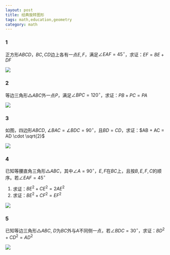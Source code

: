 ```yaml
---
layout: post 
title: 经典旋转图形
tags: math,education,geometry
category: math
---
```


### 1
正方形$ABCD$，$BC, CD$边上各有一点$E,F$，满足$\angle EAF = 45^\circ$，求证：$EF = BE + DF$


![](https://crsando.github.io/images/2025-08-31/S-001.png)

### 2

等边三角形$\triangle ABC$外一点$P$，满足$\angle BPC = 120^\circ$，求证：$PB + PC = PA$

![](https://crsando.github.io/images/2025-08-31/S-002.png)

### 3

如图，四边形$ABCD$, $\angle BAC = \angle BDC = 90^\circ$，且$BD = CD$，求证：$AB + AC = AD \cdot \sqrt{2}$

![](https://crsando.github.io/images/2025-08-31/S-003.png)

### 4

已知等腰直角三角形$\triangle ABC$，其中$\angle A = 90^\circ$，$E,F$在$BC$上，且按$B,E,F,C$的顺序。若$\angle EAF = 45^\circ$

1. 求证：$BE^2  + CE^2 = 2AE^2$
2. 求证：$BE^2 + CF^2 = EF^2$

![](https://crsando.github.io/images/2025-08-31/S-004.png)

### 5

已知等边三角形$\triangle ABC$, $D$为$BC$外与$A$不同侧一点，若$\angle BDC = 30^\circ$，求证：$BD^2 + CD^2 = AD^2$

![](https://crsando.github.io/images/2025-08-31/S-005.png)